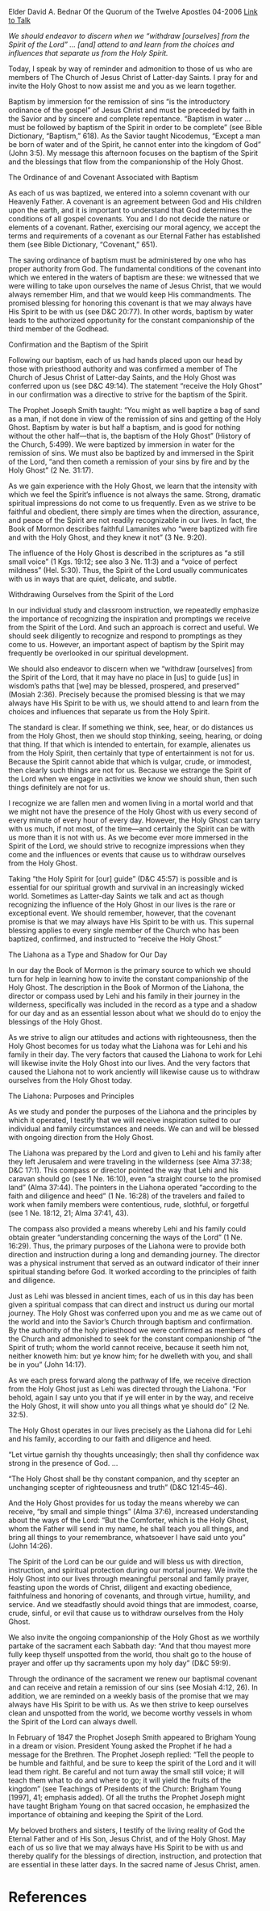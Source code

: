 Elder David A. Bednar
Of the Quorum of the Twelve Apostles
04-2006
[Link to Talk](https://www.churchofjesuschrist.org/study/general-conference/2006/04/that-we-may-always-have-his-spirit-to-be-with-us?lang=eng)

_We should endeavor to discern when we “withdraw [ourselves] from the Spirit of the Lord” … [and] attend to and learn from the choices and influences that separate us from the Holy Spirit._

Today, I speak by way of reminder and admonition to those of us who are members of The Church of Jesus Christ of Latter-day Saints. I pray for and invite the Holy Ghost to now assist me and you as we learn together.

Baptism by immersion for the remission of sins “is the introductory ordinance of the gospel” of Jesus Christ and must be preceded by faith in the Savior and by sincere and complete repentance. “Baptism in water … must be followed by baptism of the Spirit in order to be complete” (see Bible Dictionary, “Baptism,” 618). As the Savior taught Nicodemus, “Except a man be born of water and of the Spirit, he cannot enter into the kingdom of God” (John 3:5). My message this afternoon focuses on the baptism of the Spirit and the blessings that flow from the companionship of the Holy Ghost.





The Ordinance of and Covenant Associated with Baptism



As each of us was baptized, we entered into a solemn covenant with our Heavenly Father. A covenant is an agreement between God and His children upon the earth, and it is important to understand that God determines the conditions of all gospel covenants. You and I do not decide the nature or elements of a covenant. Rather, exercising our moral agency, we accept the terms and requirements of a covenant as our Eternal Father has established them (see Bible Dictionary, “Covenant,” 651).

The saving ordinance of baptism must be administered by one who has proper authority from God. The fundamental conditions of the covenant into which we entered in the waters of baptism are these: we witnessed that we were willing to take upon ourselves the name of Jesus Christ, that we would always remember Him, and that we would keep His commandments. The promised blessing for honoring this covenant is that we may always have His Spirit to be with us (see D&C 20:77). In other words, baptism by water leads to the authorized opportunity for the constant companionship of the third member of the Godhead.







Confirmation and the Baptism of the Spirit



Following our baptism, each of us had hands placed upon our head by those with priesthood authority and was confirmed a member of The Church of Jesus Christ of Latter-day Saints, and the Holy Ghost was conferred upon us (see D&C 49:14). The statement “receive the Holy Ghost” in our confirmation was a directive to strive for the baptism of the Spirit.

The Prophet Joseph Smith taught: “You might as well baptize a bag of sand as a man, if not done in view of the remission of sins and getting of the Holy Ghost. Baptism by water is but half a baptism, and is good for nothing without the other half—that is, the baptism of the Holy Ghost” (History of the Church, 5:499). We were baptized by immersion in water for the remission of sins. We must also be baptized by and immersed in the Spirit of the Lord, “and then cometh a remission of your sins by fire and by the Holy Ghost” (2 Ne. 31:17).

As we gain experience with the Holy Ghost, we learn that the intensity with which we feel the Spirit’s influence is not always the same. Strong, dramatic spiritual impressions do not come to us frequently. Even as we strive to be faithful and obedient, there simply are times when the direction, assurance, and peace of the Spirit are not readily recognizable in our lives. In fact, the Book of Mormon describes faithful Lamanites who “were baptized with fire and with the Holy Ghost, and they knew it not” (3 Ne. 9:20).

The influence of the Holy Ghost is described in the scriptures as “a still small voice” (1 Kgs. 19:12; see also 3 Ne. 11:3) and a “voice of perfect mildness” (Hel. 5:30). Thus, the Spirit of the Lord usually communicates with us in ways that are quiet, delicate, and subtle.







Withdrawing Ourselves from the Spirit of the Lord



In our individual study and classroom instruction, we repeatedly emphasize the importance of recognizing the inspiration and promptings we receive from the Spirit of the Lord. And such an approach is correct and useful. We should seek diligently to recognize and respond to promptings as they come to us. However, an important aspect of baptism by the Spirit may frequently be overlooked in our spiritual development.

We should also endeavor to discern when we “withdraw [ourselves] from the Spirit of the Lord, that it may have no place in [us] to guide [us] in wisdom’s paths that [we] may be blessed, prospered, and preserved” (Mosiah 2:36). Precisely because the promised blessing is that we may always have His Spirit to be with us, we should attend to and learn from the choices and influences that separate us from the Holy Spirit.

The standard is clear. If something we think, see, hear, or do distances us from the Holy Ghost, then we should stop thinking, seeing, hearing, or doing that thing. If that which is intended to entertain, for example, alienates us from the Holy Spirit, then certainly that type of entertainment is not for us. Because the Spirit cannot abide that which is vulgar, crude, or immodest, then clearly such things are not for us. Because we estrange the Spirit of the Lord when we engage in activities we know we should shun, then such things definitely are not for us.

I recognize we are fallen men and women living in a mortal world and that we might not have the presence of the Holy Ghost with us every second of every minute of every hour of every day. However, the Holy Ghost can tarry with us much, if not most, of the time—and certainly the Spirit can be with us more than it is not with us. As we become ever more immersed in the Spirit of the Lord, we should strive to recognize impressions when they come and the influences or events that cause us to withdraw ourselves from the Holy Ghost.

Taking “the Holy Spirit for [our] guide” (D&C 45:57) is possible and is essential for our spiritual growth and survival in an increasingly wicked world. Sometimes as Latter-day Saints we talk and act as though recognizing the influence of the Holy Ghost in our lives is the rare or exceptional event. We should remember, however, that the covenant promise is that we may always have His Spirit to be with us. This supernal blessing applies to every single member of the Church who has been baptized, confirmed, and instructed to “receive the Holy Ghost.”







The Liahona as a Type and Shadow for Our Day



In our day the Book of Mormon is the primary source to which we should turn for help in learning how to invite the constant companionship of the Holy Ghost. The description in the Book of Mormon of the Liahona, the director or compass used by Lehi and his family in their journey in the wilderness, specifically was included in the record as a type and a shadow for our day and as an essential lesson about what we should do to enjoy the blessings of the Holy Ghost.

As we strive to align our attitudes and actions with righteousness, then the Holy Ghost becomes for us today what the Liahona was for Lehi and his family in their day. The very factors that caused the Liahona to work for Lehi will likewise invite the Holy Ghost into our lives. And the very factors that caused the Liahona not to work anciently will likewise cause us to withdraw ourselves from the Holy Ghost today.







The Liahona: Purposes and Principles



As we study and ponder the purposes of the Liahona and the principles by which it operated, I testify that we will receive inspiration suited to our individual and family circumstances and needs. We can and will be blessed with ongoing direction from the Holy Ghost.

The Liahona was prepared by the Lord and given to Lehi and his family after they left Jerusalem and were traveling in the wilderness (see Alma 37:38; D&C 17:1). This compass or director pointed the way that Lehi and his caravan should go (see 1 Ne. 16:10), even “a straight course to the promised land” (Alma 37:44). The pointers in the Liahona operated “according to the faith and diligence and heed” (1 Ne. 16:28) of the travelers and failed to work when family members were contentious, rude, slothful, or forgetful (see 1 Ne. 18:12, 21; Alma 37:41, 43).

The compass also provided a means whereby Lehi and his family could obtain greater “understanding concerning the ways of the Lord” (1 Ne. 16:29). Thus, the primary purposes of the Liahona were to provide both direction and instruction during a long and demanding journey. The director was a physical instrument that served as an outward indicator of their inner spiritual standing before God. It worked according to the principles of faith and diligence.

Just as Lehi was blessed in ancient times, each of us in this day has been given a spiritual compass that can direct and instruct us during our mortal journey. The Holy Ghost was conferred upon you and me as we came out of the world and into the Savior’s Church through baptism and confirmation. By the authority of the holy priesthood we were confirmed as members of the Church and admonished to seek for the constant companionship of “the Spirit of truth; whom the world cannot receive, because it seeth him not, neither knoweth him: but ye know him; for he dwelleth with you, and shall be in you” (John 14:17).

As we each press forward along the pathway of life, we receive direction from the Holy Ghost just as Lehi was directed through the Liahona. “For behold, again I say unto you that if ye will enter in by the way, and receive the Holy Ghost, it will show unto you all things what ye should do” (2 Ne. 32:5).

The Holy Ghost operates in our lives precisely as the Liahona did for Lehi and his family, according to our faith and diligence and heed.

“Let virtue garnish thy thoughts unceasingly; then shall thy confidence wax strong in the presence of God. …

“The Holy Ghost shall be thy constant companion, and thy scepter an unchanging scepter of righteousness and truth” (D&C 121:45–46).

And the Holy Ghost provides for us today the means whereby we can receive, “by small and simple things” (Alma 37:6), increased understanding about the ways of the Lord: “But the Comforter, which is the Holy Ghost, whom the Father will send in my name, he shall teach you all things, and bring all things to your remembrance, whatsoever I have said unto you” (John 14:26).

The Spirit of the Lord can be our guide and will bless us with direction, instruction, and spiritual protection during our mortal journey. We invite the Holy Ghost into our lives through meaningful personal and family prayer, feasting upon the words of Christ, diligent and exacting obedience, faithfulness and honoring of covenants, and through virtue, humility, and service. And we steadfastly should avoid things that are immodest, coarse, crude, sinful, or evil that cause us to withdraw ourselves from the Holy Ghost.

We also invite the ongoing companionship of the Holy Ghost as we worthily partake of the sacrament each Sabbath day: “And that thou mayest more fully keep thyself unspotted from the world, thou shalt go to the house of prayer and offer up thy sacraments upon my holy day” (D&C 59:9).

Through the ordinance of the sacrament we renew our baptismal covenant and can receive and retain a remission of our sins (see Mosiah 4:12, 26). In addition, we are reminded on a weekly basis of the promise that we may always have His Spirit to be with us. As we then strive to keep ourselves clean and unspotted from the world, we become worthy vessels in whom the Spirit of the Lord can always dwell.

In February of 1847 the Prophet Joseph Smith appeared to Brigham Young in a dream or vision. President Young asked the Prophet if he had a message for the Brethren. The Prophet Joseph replied: “Tell the people to be humble and faithful, and be sure to keep the spirit of the Lord and it will lead them right. Be careful and not turn away the small still voice; it will teach them what to do and where to go; it will yield the fruits of the kingdom” (see Teachings of Presidents of the Church: Brigham Young [1997], 41; emphasis added). Of all the truths the Prophet Joseph might have taught Brigham Young on that sacred occasion, he emphasized the importance of obtaining and keeping the Spirit of the Lord.

My beloved brothers and sisters, I testify of the living reality of God the Eternal Father and of His Son, Jesus Christ, and of the Holy Ghost. May each of us so live that we may always have His Spirit to be with us and thereby qualify for the blessings of direction, instruction, and protection that are essential in these latter days. In the sacred name of Jesus Christ, amen.

# References
